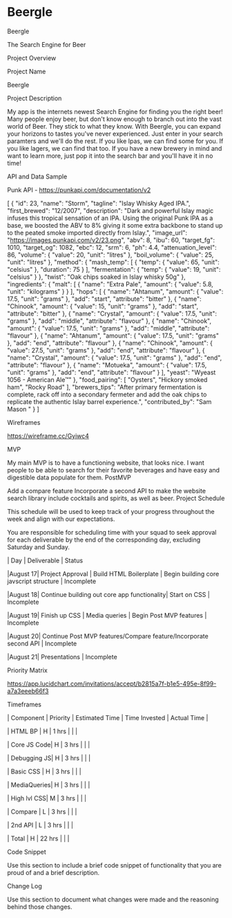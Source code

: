# Beergle

Beergle

The Search Engine for Beer

Project Overview

Project Name

Beergle

Project Description

My app is the internets newest Search Engine for finding you the right beer! Many people enjoy beer, but don't know enough to branch out into the vast world of Beer. They stick to what they know. With Beergle, you can expand your horizons to tastes you've never experienced. Just enter in your search paramters and we'll do the rest. If you like Ipas, we can find some for you. If you like lagers, we can find that too. If you have a new brewery in mind and want to learn more, just pop it into the search bar and you'll have it in no time!

API and Data Sample

Punk API - https://punkapi.com/documentation/v2

[ { "id": 23, "name": "Storm", "tagline": "Islay Whisky Aged IPA.", "first_brewed": "12/2007", "description": "Dark and powerful Islay magic infuses this tropical sensation of an IPA. Using the original Punk IPA as a base, we boosted the ABV to 8% giving it some extra backbone to stand up to the peated smoke imported directly from Islay.", "image_url": "https://images.punkapi.com/v2/23.png", "abv": 8, "ibu": 60, "target_fg": 1010, "target_og": 1082, "ebc": 12, "srm": 6, "ph": 4.4, "attenuation_level": 86, "volume": { "value": 20, "unit": "litres" }, "boil_volume": { "value": 25, "unit": "litres" }, "method": { "mash_temp": [ { "temp": { "value": 65, "unit": "celsius" }, "duration": 75 } ], "fermentation": { "temp": { "value": 19, "unit": "celsius" } }, "twist": "Oak chips soaked in Islay whisky 50g" }, "ingredients": { "malt": [ { "name": "Extra Pale", "amount": { "value": 5.8, "unit": "kilograms" } } ], "hops": [ { "name": "Ahtanum", "amount": { "value": 17.5, "unit": "grams" }, "add": "start", "attribute": "bitter" }, { "name": "Chinook", "amount": { "value": 15, "unit": "grams" }, "add": "start", "attribute": "bitter" }, { "name": "Crystal", "amount": { "value": 17.5, "unit": "grams" }, "add": "middle", "attribute": "flavour" }, { "name": "Chinook", "amount": { "value": 17.5, "unit": "grams" }, "add": "middle", "attribute": "flavour" }, { "name": "Ahtanum", "amount": { "value": 17.5, "unit": "grams" }, "add": "end", "attribute": "flavour" }, { "name": "Chinook", "amount": { "value": 27.5, "unit": "grams" }, "add": "end", "attribute": "flavour" }, { "name": "Crystal", "amount": { "value": 17.5, "unit": "grams" }, "add": "end", "attribute": "flavour" }, { "name": "Motueka", "amount": { "value": 17.5, "unit": "grams" }, "add": "end", "attribute": "flavour" } ], "yeast": "Wyeast 1056 - American Ale™" }, "food_pairing": [ "Oysters", "Hickory smoked ham", "Rocky Road" ], "brewers_tips": "After primary fermentation is complete, rack off into a secondary fermeter and add the oak chips to replicate the authentic Islay barrel experience.", "contributed_by": "Sam Mason " } ]

Wireframes

https://wireframe.cc/Gyiwc4

MVP

My main MVP is to have a functioning website, that looks nice. I want people to be able to search for their favorite beverages and have easy and digestible data populate for them.
PostMVP

Add a compare feature
Incorporate a second API to make the website search library include cocktails and spirits, as well as beer.
Project Schedule

This schedule will be used to keep track of your progress throughout the week and align with our expectations.

You are responsible for scheduling time with your squad to seek approval for each deliverable by the end of the corresponding day, excluding Saturday and Sunday.

| Day | Deliverable | Status

|August 17| Project Approval | Build HTML Boilerplate | Begin building core javscript structure | Incomplete

|August 18| Continue building out core app functionality| Start on CSS | Incomplete

|August 19| Finish up CSS | Media queries | Begin Post MVP features | Incomplete

|August 20| Continue Post MVP features/Compare feature/Incorporate second API | Incomplete

|August 21| Presentations | Incomplete

Priority Matrix

https://app.lucidchart.com/invitations/accept/b2815a7f-b1e5-495e-8f99-a7a3eeeb66f3

Timeframes

| Component | Priority | Estimated Time | Time Invested | Actual Time |

| HTML BP | H | 1 hrs | | |

| Core JS Code| H | 3 hrs | | |

| Debugging JS| H | 3 hrs | | |

| Basic CSS | H | 3 hrs | | |

| MediaQueries| H | 3 hrs | | |

| High lvl CSS| M | 3 hrs | | |

| Compare | L | 3 hrs | | |

| 2nd API | L | 3 hrs | | |

| Total | H | 22 hrs | | |

Code Snippet

Use this section to include a brief code snippet of functionality that you are proud of and a brief description.

Change Log


Use this section to document what changes were made and the reasoning behind those changes.
